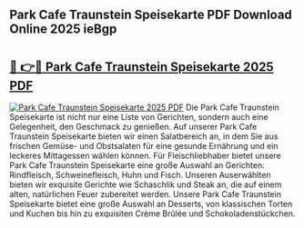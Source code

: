 ## Park Cafe Traunstein Speisekarte PDF Download Online 2025 ieBgp

# <h2><a href="http://gc9zv8.nevu.top/?p=Park+Cafe+Traunstein+Speisekarte">🔗 👉🔴 Park Cafe Traunstein Speisekarte 2025 PDF</a></h2>

[![Park Cafe Traunstein Speisekarte 2025 PDF](https://i.imgur.com/dBaPXMq.png)](http://gc9zv8.nevu.top/?p=Park+Cafe+Traunstein+Speisekarte)
Die Park Cafe Traunstein Speisekarte ist nicht nur eine Liste von Gerichten, sondern auch eine Gelegenheit, den Geschmack zu genießen. Auf unserer Park Cafe Traunstein Speisekarte bieten wir einen Salatbereich an, in dem Sie aus frischen Gemüse- und Obstsalaten für eine gesunde Ernährung und ein leckeres Mittagessen wählen können. Für Fleischliebhaber bietet unsere Park Cafe Traunstein Speisekarte eine große Auswahl an Gerichten: Rindfleisch, Schweinefleisch, Huhn und Fisch. Unseren Auserwählten bieten wir exquisite Gerichte wie Schaschlik und Steak an, die auf einem alten, natürlichen Feuer zubereitet werden. Unsere Park Cafe Traunstein Speisekarte bietet eine große Auswahl an Desserts, von klassischen Torten und Kuchen bis hin zu exquisiten Crème Brûlée und Schokoladenstückchen.
